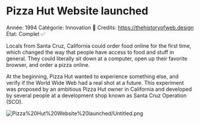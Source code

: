 # Pizza Hut Website launched

Année: 1994
Catégorie: Innovation 🎢
Credits: https://thehistoryofweb.design
État: Complet ✅

Locals from Santa Cruz, California could order food online for the first time, which changed the way that people have access to food and stuff in general. They could literally sit down at a computer, open up their favorite browser, and order a pizza online.

At the beginning, Pizza Hut wanted to experience something else, and verify if the World Wide Web had a real shot at a future. This experiment was proposed by an ambitious Pizza Hut owner in California and developed by several people at a development shop known as Santa Cruz Operation (SCO).

![Pizza%20Hut%20Website%20launched/Untitled.png](Pizza%20Hut%20Website%20launched/Untitled.png)